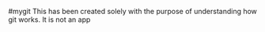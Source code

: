 #mygit
This has been created solely with the purpose of understanding how git works. It is not an app